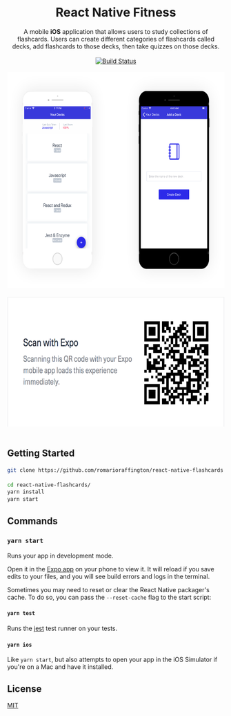 <br />

<h1 align="center">React Native Fitness</h1>
<div align="center"> A mobile <strong>iOS</strong> application that allows users to study collections of flashcards. Users can create different categories of flashcards called decks, add flashcards to those decks, then take quizzes on those decks. </div>

<br />

<div align="center">
  <a href="https://circleci.com/gh/romarioraffington/react-native-flashcards">
    <img src="https://circleci.com/gh/romarioraffington/react-native-flashcards.svg?style=svg" alt="Build Status" />
  </a>
</div>

<br />

<div align="center">
  <img src="docs/images/screenshot.png" alt="App Screenshot" height="500px" />
</div>

<br />

<div align="center">
  <img src="docs/images/expo-barcode.png" alt="Expo Barcode" height="300px" />
</div>

<br />

## Getting Started

```sh
git clone https://github.com/romarioraffington/react-native-flashcards

cd react-native-flashcards/
yarn install
yarn start
```

## Commands 

### `yarn start`

Runs your app in development mode.

Open it in the [Expo app](https://expo.io) on your phone to view it. It will reload if you save edits to your files, and you will see build errors and logs in the terminal.

Sometimes you may need to reset or clear the React Native packager's cache. To do so, you can pass the `--reset-cache` flag to the start script:


#### `yarn test`

Runs the [jest](https://github.com/facebook/jest) test runner on your tests.

#### `yarn ios`

Like `yarn start`, but also attempts to open your app in the iOS Simulator if you're on a Mac and have it installed.


## License

[MIT](LICENSE)